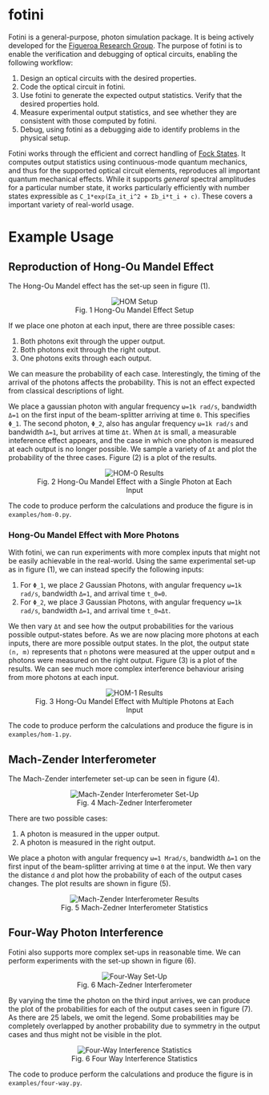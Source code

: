 # fotini

Fotini is a general-purpose, photon simulation package. It is being actively developed
for the [Figueroa Research Group](http://qit.physics.sunysb.edu/wordpress/). The purpose
of fotini is to enable the verification and debugging of optical circuits, enabling the
following workflow:
1. Design an optical circuits with the desired properties.
2. Code the optical circuit in fotini.
3. Use fotini to generate the expected output statistics. Verify that the desired properties hold.
4. Measure experimental output statistics, and see whether they are consistent with those computed by fotini.
5. Debug, using fotini as a debugging aide to identify problems in the physical setup.


Fotini works through the efficient and correct handling of [Fock States](https://en.wikipedia.org/wiki/Fock_state). 
It computes output statistics using continuous-mode quantum mechanics, and thus
for the supported optical circuit elements, reproduces all important quantum
mechanical effects. While it supports *general* spectral amplitudes for a
particular number state, it works particularly efficiently with number states
expressible as `C_1*exp(Σa_it_i^2 + Σb_i*t_i + c)`. These covers a important
variety of real-world usage.


# Example Usage
## Reproduction of Hong-Ou Mandel Effect
The Hong-Ou Mandel effect has the set-up seen in figure (1).
<figure align="center">
  <img src="figs/hom-setup.png" alt="HOM Setup">
  <figcaption>Fig. 1 Hong-Ou Mandel Effect Setup</figcaption>
</figure>

If we place one photon at each input, there are three possible cases:
1. Both photons exit through the upper output.
2. Both photons exit through the right output. 
3. One photons exits through each output.

We can measure the probability of each case. Interestingly, the timing of the
arrival of the photons affects the probability. This is not an effect expected
from classical descriptions of light. 


We place a gaussian photon with angular frequency `ω=1k rad/s`, bandwidth `Δ=1` on the first input
of the beam-splitter arriving at time `0`. This specifies `Φ_1`. The second photon, `Φ_2`, also
has angular frequency `ω=1k rad/s` and bandwidth `Δ=1`, but arrives at time `Δt`. When `Δt` is small,
a measurable inteference effect appears, and the case in which one photon is measured at each output
is no longer possible. We sample a variety of `Δt` and plot the probability of the three cases. Figure (2)
is a plot of the results.
<figure align="center">
  <img src="figs/hom-0.png" alt="HOM-0 Results">
  <figcaption>Fig. 2 Hong-Ou Mandel Effect with a Single Photon at Each Input</figcaption>
</figure>

The code to produce perform the calculations and produce the figure is in `examples/hom-0.py`. 


### Hong-Ou Mandel Effect with More Photons
With fotini, we can run experiments with more complex inputs that might not be
easily achievable in the real-world. Using the same experimental set-up as in
figure (1), we can instead specify the following inputs:
1.  For `Φ_1`, we place *2* Gaussian Photons, with angular frequency `ω=1k rad/s`, bandwidth `Δ=1`, and arrival time `t_0=0`. 
2. For `Φ_2`, we place *3* Gaussian Photons, with angular frequency `ω=1k rad/s`, bandwidth `Δ=1`, and arrival time `t_0=Δt`. 

We then vary `Δt` and see how the output probabilities for the various possible
output-states before. As we are now placing more photons at each inputs, there
are more possible output states. In the plot, the output state `(n, m)`
represents that `n` photons were measured at the upper output and `m` photons
were measured on the right output. Figure (3) is a plot of the results. We can
see much more complex interference behaviour arising from more photons at each input.

<figure align="center">
  <img src="figs/hom-1.png" alt="HOM-1 Results">
  <figcaption>Fig. 3 Hong-Ou Mandel Effect with Multiple Photons at Each Input</figcaption>
</figure>


The code to produce perform the calculations and produce the figure is in `examples/hom-1.py`. 

## Mach-Zender Interferometer
The Mach-Zender interfemeter set-up can be seen in figure (4). 
<figure align="center">
  <img src="figs/mz-setup.png" alt="Mach-Zender Interferometer Set-Up">
  <figcaption>Fig. 4 Mach-Zedner Interferometer</figcaption>
</figure>

There are two possible cases:
1. A photon is measured in the upper output.
2. A photon is measured in the right output.

We place a photon with angular frequency `ω=1 Mrad/s`, bandwidth `Δ=1` on the
first input of the beam-splitter arriving at time `0` at the input. We then
vary the distance `d` and plot how the probability of each of the output cases changes. The
plot results are shown in figure (5).

<figure align="center">
  <img src="figs/mz-0.png" alt="Mach-Zender Interferometer Results">
  <figcaption>Fig. 5 Mach-Zedner Interferometer Statistics</figcaption>
</figure>

## Four-Way Photon Interference
Fotini also supports more complex set-ups in reasonable time. We can
perform experiments with the set-up shown in figure (6).
<figure align="center">
  <img src="figs/four-way-setup.png" alt="Four-Way Set-Up">
  <figcaption>Fig. 6 Mach-Zedner Interferometer</figcaption>
</figure>

By varying the time the photon on the third input arrives, we can produce
the plot of the probabilities for each of the output cases seen in figure (7).
As there are 25 labels, we omit the legend. Some probabilities may be
completely overlapped by another probability due to symmetry in the output cases
and thus might not be visible in the plot.
<figure align="center">
  <img src="figs/four-way.png" alt="Four-Way Interference Statistics">
  <figcaption>Fig. 6 Four Way Interference Statistics</figcaption>
</figure>

The code to produce perform the calculations and produce the figure is in `examples/four-way.py`. 
